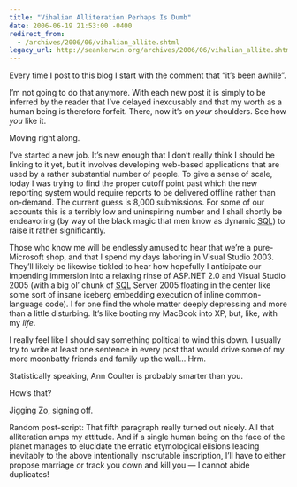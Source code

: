 ```yaml
---
title: "Vihalian Alliteration Perhaps Is Dumb"
date: 2006-06-19 21:53:00 -0400
redirect_from:
  - /archives/2006/06/vihalian_allite.shtml
legacy_url: http://seankerwin.org/archives/2006/06/vihalian_allite.shtml
---
```

<p>Every time I post to this blog I start with the comment that “it’s been awhile”.</p>

<p>I’m not going to do that anymore.  With each new post it is simply to be inferred by the reader that I’ve delayed inexcusably and that my worth as a human being is therefore forfeit.  There, now it’s on <i>your</i> shoulders.  See how <i>you</i> like it.</p>

<p>Moving right along.</p>

<p>I’ve started a new job.  It’s new enough that I don’t really think I should be linking to it yet, but it involves developing web-based applications that are used by a rather substantial number of people.  To give a sense of scale, today I was trying to find the proper cutoff point past which the new reporting system would require reports to be delivered offline rather than on-demand.  The current guess is 8,000 submissions.  For some of our accounts this is a terribly low and uninspiring number and I shall shortly be endeavoring (by way of the black magic that men know as dynamic <acronym title="Structured Query Language">SQL</acronym>) to raise it rather significantly.</p>

<p>Those who know me will be endlessly amused to hear that we’re a pure-Microsoft shop, and that I spend my days laboring in Visual Studio 2003.  They’ll likely be likewise tickled to hear how hopefully I anticipate our impending immersion into a relaxing rinse of ASP.NET 2.0 and Visual Studio 2005 (with a big ol’ chunk of <acronym title="Structured Query Language">SQL</acronym> Server 2005 floating in the center like some sort of insane iceberg embedding execution of inline common-language code).  I for one find the whole matter deeply depressing and more than a little disturbing.  It’s like booting my MacBook into XP, but, like, with my <i>life</i>.</p>

<p>I really feel like I should say something political to wind this down.  I usually try to write at least one sentence in every post that would drive some of my more moonbatty friends and family up the wall…  Hrm.</p>

<div class="quote">Statistically speaking, Ann Coulter is probably smarter than you.</div>

<p>How’s that?</p>

<p>Jigging Zo, signing off.</p>

<div class="quote">Random post-script: That fifth paragraph really turned out nicely.  All that alliteration amps my attitude.  And if a single human being on the face of the planet manages to elucidate the erratic etymological elisions leading inevitably to the above intentionally inscrutable inscription, I’ll have to either propose marriage or track you down and kill you — I cannot abide duplicates!</div>
